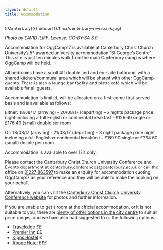 ```yaml
---
layout: default
title: Accommodation
---
```

![Canterbury]({{ site.url }}/files/canterbury-riverbank.jpg)

*Photo by DAVID ILIFF. License: CC-BY-SA 3.0*

Accommodation for OggCamp17 is available at Canterbury Christ Church University’s 5* awarded university accommodation "St George’s Centre". This site is just ten minutes walk from the main Canterbury campus where OggCamp will be held.

All bedrooms have a small 4ft double bed and en-suite bathroom with a shared kitchen/communal area which will be shared with other OggCamp guests. There is also a lounge bar facility and bistro café which will be available for all guests.

Accommodation is limited, will be allocated on a first-come first-served basis and is available as follows:

Either:
18/08/17 (arriving) - 20/08/17 (departing) – 2 nights package price night including a full English or continental breakfast - £126.60 single or £176.40 (small) double per room

Or:
18/08/17 (arriving) - 21/08/17 (departing) – 3 night package price night including a full English or continental breakfast - £189.90 single or £264.60 (small) double per room

Accommodation is available to over 18’s only.

Please contact the Canterbury Christ Church University Conference and Events department at [canterbury.conferences@canterbury.ac.uk](mailto:canterbury.conferences@canterbury.ac.uk?subject=OggCamp17%20Reservation) or call the office on [01227 863597](tel:+441227863597) to make an enquiry for accommodation quoting OggCamp17 as your reference and they will be able to make the booking on your behalf.

Alternatively, you can visit the [Canterbury Christ Church University Conference website](http://www.canterbury.ac.uk/conferences/accommodation/canterbury/st-georges.aspx) for photos and further information.

If you are unable to get a room at the official accommodation, or it is not suitable to you, there are [plenty of other options in the city centre](https://www.google.co.uk/maps/search/accommodation+in+Canterbury/@51.2786939,1.0726469,15z/data=!3m1!4b1) to suit all price ranges, and we have also had suggested to us the following options:

* [Travelodge](https://www.travelodge.co.uk/hotels/499/Canterbury-Chaucer-Central-hotel) ££
* [Premier Inn](http://www.premierinn.com/gb/en/hotels/england/kent/canterbury/canterbury-city-centre.html) ££
* [Kipps Hostel](http://kipps-hostel.com/) £
* [Abode Hotel](http://www.abodecanterbury.co.uk/) £££
